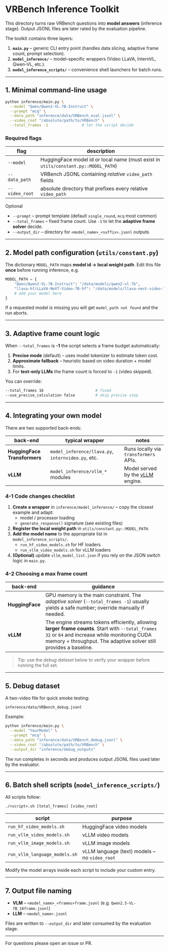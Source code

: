 # VRBench Inference Toolkit

This directory turns raw VRBench questions into **model answers** (inference stage).  Output JSONL files are later rated by the evaluation pipeline.

The toolkit contains three layers:
1. **`main.py`** – generic CLI entry point (handles data slicing, adaptive frame count, prompt selection).
2. **`model_inference/`** – model–specific wrappers (Video LLaVA, InternVL, Qwen-VL, etc.).
3. **`model_inference_scripts/`** – convenience shell launchers for batch runs.

---

## 1. Minimal command-line usage

```bash
python inference/main.py \
  --model "Qwen/Qwen2-VL-7B-Instruct" \
  --prompt "mcq" \
  --data_path "inference/data/VRBench_eval.jsonl" \
  --video_root "/absolute/path/to/VRBench" \
  --total_frames -1               # let the script decide
```

### Required flags
| flag | description |
|------|-------------|
| `--model` | HuggingFace model id or local name (must exist in `utils/constant.py::MODEL_PATH`) |
| `--data_path` | VRBench JSONL containing *relative* `video_path` fields |
| `--video_root` | absolute directory that prefixes every relative `video_path` |

Optional
* `--prompt`   – prompt template (default `single_round`, `mcq` most common)
* `--total_frames` – fixed frame count. Use `-1` to let the **adaptive frame solver** decide.
* `--output_dir`  – directory for `<model_name>_<suffix>.jsonl` outputs

---

## 2. Model path configuration (`utils/constant.py`)
The dictionary `MODEL_PATH` maps **model id → local weight path**.  Edit this file **once** before running inference, e.g.
```python
MODEL_PATH = {
    "Qwen/Qwen2-VL-7B-Instruct": "/data/models/qwen2-vl-7b",
    "llava-hf/LLaVA-NeXT-Video-7B-hf": "/data/models/llava-next-video-7b",
    # add your model here
}
```
If a requested model is missing you will get `model_path not found` and the run aborts.

---

## 3. Adaptive frame count logic
When `--total_frames` is **-1** the script selects a frame budget automatically:
1. **Precise mode** (default) – uses model tokenizer to estimate token cost.
2. **Approximate fallback** – heuristic based on video duration + model limits.
3. For **text-only LLMs** the frame count is forced to `-1` (video skipped).

You can override:
```bash
--total_frames 16                       # fixed
--use_precise_calculation false         # skip precise step
```

---

## 4. Integrating your own model
There are two supported back-ends:

| back-end | typical wrapper | notes |
|----------|-----------------|-------|
| **HuggingFace Transformers** | `model_inference/llava.py`, `internvideo.py`, etc. | Runs locally via `transformers` APIs. |
| **vLLM** | `model_inference/vllm_*` modules | Model served by the [vLLM](https://github.com/vllm-project/vllm) engine. |

### 4-1  Code changes checklist
1. **Create a wrapper** in `inference/model_inference/` – copy the closest example and adapt:
   * model / processor loading
   * `generate_response()` signature (see existing files)
2. **Register the local weight path** in `utils/constant.py::MODEL_PATH`.
3. **Add the model name** to the appropriate list in `model_inference_scripts/`.  
   * `run_hf_video_models.sh` for HF loaders
   * `run_vllm_video_models.sh` for vLLM loaders
4. **(Optional)** update `vllm_model_list.json` if you rely on the JSON switch logic in `main.py`.

### 4-2  Choosing a max frame count
| back-end | guidance |
|----------|----------|
| **HuggingFace** | GPU memory is the main constraint.  The *adaptive solver* (`--total_frames -1`) usually yields a safe number; override manually if needed. |
| **vLLM** | The engine streams tokens efficiently, allowing **larger frame counts**.  Start with `--total_frames 32` or `64` and increase while monitoring CUDA memory + throughput.  The adaptive solver still provides a baseline. |

> Tip: use the *debug dataset* below to verify your wrapper before running the full set.

---

## 5. Debug dataset
A two-video file for quick smoke testing:
```
inference/data/VRBench_debug.jsonl
```
Example:
```bash
python inference/main.py \
  --model "YourModel" \
  --prompt "mcq" \
  --data_path "inference/data/VRBench_debug.jsonl" \
  --video_root "/absolute/path/to/VRBench" \
  --output_dir "inference/debug_outputs"
```
The run completes in seconds and produces output JSONL files used later by the evaluator.

---

## 6. Batch shell scripts (`model_inference_scripts/`)
All scripts follow:
```
./<script>.sh [total_frames] [video_root]
```
| script | purpose |
|--------|---------|
| `run_hf_video_models.sh`       | HuggingFace video models |
| `run_vllm_video_models.sh`     | vLLM video models |
| `run_vllm_image_models.sh`     | vLLM image models |
| `run_vllm_language_models.sh`  | vLLM language (text) models – no `video_root` |

Modify the model arrays inside each script to include your custom entry.

---

## 7. Output file naming
* **VLM** – `<model_name>_<frames>frame.jsonl`  (e.g. `Qwen2.5-VL-7B_16frame.jsonl`)
* **LLM** – `<model_name>.jsonl`

Files are written to `--output_dir` and later consumed by the evaluation stage.

---
For questions please open an issue or PR.
